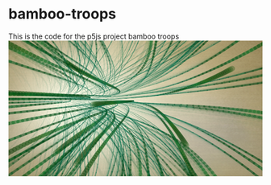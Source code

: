 # bamboo-troops
This is the code for the p5js project bamboo troops
![banboo image](https://github.com/jiaolyulu/bamboo-troops/blob/master/images/cover_bamboo.png)
